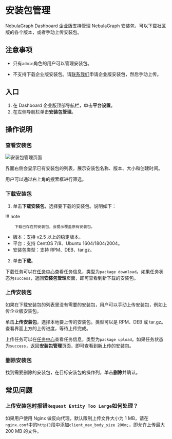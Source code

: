 # 安装包管理

NebulaGraph Dashboard 企业版支持管理 NebulaGraph 安装包，可以下载社区版的各个版本，或者手动上传安装包。

## 注意事项

- 只有`admin`角色的用户可以管理安装包。

- 不支持下载企业版安装包。请[联系我们](https://www.nebula-graph.com.cn/contact)申请企业版安装包，然后手动上传。

## 入口

1. 在 Dashboard 企业版顶部导航栏，单击**平台设置**。
2. 在左侧导航栏单击**安装包管理**。

## 操作说明

### 查看安装包

![安装包管理页面](https://docs-cdn.nebula-graph.com.cn/figures/package-manage-22-6-7.png)

界面右侧会显示已有安装包的列表，展示安装包名称、版本、大小和创建时间。

用户可以通过右上角的搜索框进行筛选。

### 下载安装包

1. 单击**下载安装包**，选择要下载的安装包。说明如下：
   
  !!! note

        下载已存在的安装包，会提示覆盖原有安装包。

  - 版本：支持 v2.5 以上的稳定版本。
  - 平台：支持 CentOS 7/8、Ubuntu 1604/1804/2004。
  - 安装包类型：支持 RPM、DEB、tar.gz。

2. 单击**下载**。

下载任务可以在[任务中心](../10.tasks.md)查看任务信息，类型为`package download`。如果任务状态为`success`，返回**安装包管理**页面，即可查看到新下载的安装包。

### 上传安装包

如果在下载安装包的列表里没有需要的安装包，用户可以手动上传安装包，例如上传企业版安装包。

单击**上传安装包**，选择本地要上传的安装包。类型可以是 RPM、DEB 或 tar.gz。查看界面上方的上传进度，等待上传完成。

上传任务可以在[任务中心](../10.tasks.md)查看任务信息，类型为`package upload`。如果任务状态为`success`，返回**安装包管理**页面，即可查看到新上传的安装包。

### 删除安装包

找到需要删除的安装包，在目标安装包的操作列，单击**删除**并确认。

## 常见问题

### 上传安装包时报错`Request Entity Too Large`如何处理？

如果用户使用 Nginx 做反向代理，默认限制上传文件大小为 1 MB，请在`nginx.conf`中的`http{}`段中添加`client_max_body_size 200m;`，即允许上传最大 200 MB 的文件。

